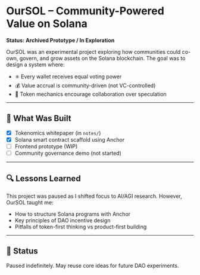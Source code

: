 # OurSOL – Community-Powered Value on Solana

**Status: Archived Prototype / In Exploration**

OurSOL was an experimental project exploring how communities could co-own, govern, and grow assets on the Solana blockchain. The goal was to design a system where:

- ✳️ Every wallet receives equal voting power
- 💰 Value accrual is community-driven (not VC-controlled)
- 🧠 Token mechanics encourage collaboration over speculation

---

## 🔧 What Was Built

- [x] Tokenomics whitepaper (in `notes/`)
- [x] Solana smart contract scaffold using Anchor
- [ ] Frontend prototype (WIP)
- [ ] Community governance demo (not started)

---

## 🔍 Lessons Learned

This project was paused as I shifted focus to AI/AGI research. However, OurSOL taught me:

- How to structure Solana programs with Anchor
- Key principles of DAO incentive design
- Pitfalls of token-first thinking vs product-first building

---

## 💬 Status

Paused indefinitely. May reuse core ideas for future DAO experiments.
